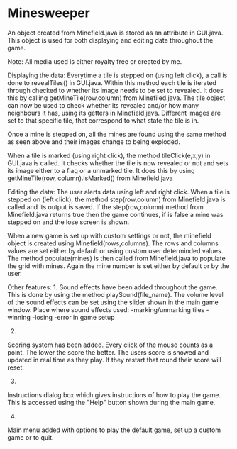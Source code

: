 # Minesweeper
An object created from Minefield.java is stored as an attribute in GUI.java.
This object is used for both displaying and editing data throughout the game.

Note: All media used is either royalty free or created by me. 



Displaying the data:
Everytime a tile is stepped on (using left click), a call is done to revealTiles() in GUI.java.
Within this method each tile is iterated through checked to whether its image needs to be set to revealed.
It does this by calling getMineTile(row,column) from Minefiled.java.
The tile object can now be used to check whether its revealed and/or how many neighbours it has, using its getters in Minefield.java.
Different images are set to that specific tile, that correspond to what state the tile is in.

Once a mine is stepped on, all the mines are found using the same method as seen above and their images change to being exploded.

When a tile is marked (using right click), the method tileClick(e,x,y) in GUI.java is called.
It checks whether the tile is now revealed or not and sets its image either to a flag or a unmarked tile.
It does this by using getMineTile(row, column).isMarked() from Minefield.java



Editing the data:
The user alerts data using left and right click.
When a tile is stepped on (left click), the method step(row,column) from Minefield.java is called and its output is saved.
If the step(row,column) method from Minefield.java returns true then the game continues, if is false a mine was stepped on and the lose screen is shown.

When a new game is set up with custom settings or not, the minefield object is created using Minefield(rows,columns).
The rows and columns values are set either by default or using custom user determinded values.
The method populate(mines) is then called from Minefield.java to populate the grid with mines.
Again the mine number is set either by default or by the user.



Other features:
1.
Sound effects have been added throughout the game. This is done by using the method playSound(file_name).
The volume level of the sound effects can be set using the slider shown in the main game window.
Place where sound effects used:
-marking/unmarking tiles
-winning
-losing
-error in game setup

2.
Scoring system has been added. Every click of the mouse counts as a point.
The lower the score the better.
The users score is showed and updated in real time as they play.
If they restart that round their score will reset.

3.
Instructions dialog box which gives instructions of how to play the game.
This is accessed using the "Help" button shown during the main game.

4.
Main menu added with options to play the default game, set up a custom game or to quit.



